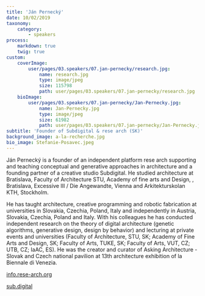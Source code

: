 ```yaml
---
title: 'Ján Pernecký'
date: 10/02/2019
taxonomy:
    category:
        - speakers
process:
    markdown: true
    twig: true
custom:
    coverImage:
        user/pages/03.speakers/07.jan-pernecky/research.jpg:
            name: research.jpg
            type: image/jpeg
            size: 115798
            path: user/pages/03.speakers/07.jan-pernecky/research.jpg
    bioImage:
        user/pages/03.speakers/07.jan-pernecky/Jan-Pernecky.jpg:
            name: Jan-Pernecky.jpg
            type: image/jpeg
            size: 61982
            path: user/pages/03.speakers/07.jan-pernecky/Jan-Pernecky.jpg
subtitle: 'Founder of Subdigital & rese arch (SK)'
background_image: a-la-recherche.jpg
bio_image: Stefanie-Posavec.jpeg
---
```


Ján Pernecký is a founder of an independent platform rese arch supporting and teaching conceptual and generative approaches in architecture and a founding partner of a creative studio Subdigital.
He studied architecture at Bratislava, Faculty of Architecture STU,  Academy of fine arts and Design, , Bratislava, Excessive III / Die Angewandte, Vienna and Arkitekturskolan KTH, Stockholm.

He has taught architecture, creative programming and robotic fabrication at universities in Slovakia, Czechia, Poland, Italy and independently in Austria, Slovakia, Czechia, Poland and Italy. With his colleagues he has conducted independent research on the theory of digital architecture (genetic algorithms, generative design, design by behavior) and lecturing at private events and universities (Faculty of Architecture, STU, SK; Academy of Fine Arts and Design, SK; Faculty of Arts, TUKE, SK; Faculty of Arts, VUT, CZ; UTB, CZ; IaAC, ES). 
He was the creator and curator of Asking Architecture - Slovak and Czech national pavilion at 13th architecture exhibition of la Biennale di Venezia. 

[info.rese-arch.org](http://info.rese-arch.org)

[sub.digital](http://sub.digital)
